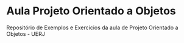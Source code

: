 # Aula Projeto Orientado a Objetos
 Repositório de Exemplos e Exercícios da aula de Projeto Orientado a Objetos - UERJ
